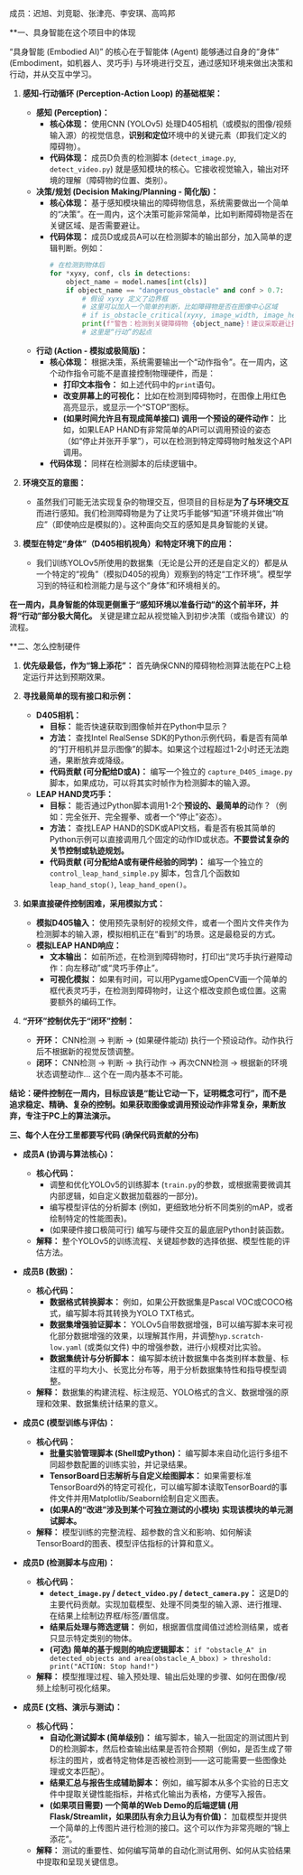 成员：迟旭、刘竞聪、张津亮、李安琪、高鸣邦

**一、具身智能在这个项目中的体现 

“具身智能 (Embodied AI)” 的核心在于智能体 (Agent) 能够通过自身的“身体” (Embodiment，如机器人、灵巧手) 与环境进行交互，通过感知环境来做出决策和行动，并从交互中学习。

1.  **感知-行动循环 (Perception-Action Loop) 的基础框架：**
    *   **感知 (Perception)：**
        *   **核心体现：** 使用CNN (YOLOv5) 处理D405相机（或模拟的图像/视频输入源）的视觉信息，**识别和定位**环境中的关键元素（即我们定义的障碍物）。
        *   **代码体现：** 成员D负责的检测脚本 (`detect_image.py`, `detect_video.py`) 就是感知模块的核心。它接收视觉输入，输出对环境的理解（障碍物的位置、类别）。
    *   **决策/规划 (Decision Making/Planning - 简化版)：**
        *   **核心体现：** 基于感知模块输出的障碍物信息，系统需要做出一个简单的“决策”。在一周内，这个决策可能非常简单，比如判断障碍物是否在关键区域、是否需要避让。
        *   **代码体现：** 成员D或成员A可以在检测脚本的输出部分，加入简单的逻辑判断。例如：
            ```python
            # 在检测到物体后
            for *xyxy, conf, cls in detections:
                object_name = model.names[int(cls)]
                if object_name == "dangerous_obstacle" and conf > 0.7:
                    # 假设 xyxy 定义了边界框
                    # 这里可以加入一个简单的判断，比如障碍物是否在图像中心区域
                    # if is_obstacle_critical(xyxy, image_width, image_height):
                    print(f"警告：检测到关键障碍物 {object_name}！建议采取避让措施。")
                    # 这里是“行动”的起点
            ```
    *   **行动 (Action - 模拟或极简版)：**
        *   **核心体现：** 根据决策，系统需要输出一个“动作指令”。在一周内，这个动作指令可能不是直接控制物理硬件，而是：
            *   **打印文本指令：** 如上述代码中的`print`语句。
            *   **改变屏幕上的可视化：** 比如在检测到障碍物时，在图像上用红色高亮显示，或显示一个“STOP”图标。
            *   **(如果时间允许且有现成简单接口) 调用一个预设的硬件动作：** 比如，如果LEAP HAND有非常简单的API可以调用预设的姿态（如“停止并张开手掌”），可以在检测到特定障碍物时触发这个API调用。
        *   **代码体现：** 同样在检测脚本的后续逻辑中。

2.  **环境交互的意图：**
    *   虽然我们可能无法实现复杂的物理交互，但项目的目标是**为了与环境交互**而进行感知。我们检测障碍物是为了让灵巧手能够“知道”环境并做出“响应”（即使响应是模拟的）。这种面向交互的感知是具身智能的关键。

3.  **模型在特定“身体”（D405相机视角）和特定环境下的应用：**
    *   我们训练YOLOv5所使用的数据集（无论是公开的还是自定义的）都是从一个特定的“视角”（模拟D405的视角）观察到的特定“工作环境”。模型学习到的特征和检测能力是与这个“身体”和环境相关的。

**在一周内，具身智能的体现更侧重于“感知环境以准备行动”的这个前半环，并将“行动”部分极大简化。** 关键是建立起从视觉输入到初步决策（或指令建议）的流程。

**二、怎么控制硬件

1.  **优先级最低，作为“锦上添花”：** 首先确保CNN的障碍物检测算法能在PC上稳定运行并达到预期效果。
2.  **寻找最简单的现有接口和示例：**
    *   **D405相机：**
        *   **目标：** 能否快速获取到图像帧并在Python中显示？
        *   **方法：** 查找Intel RealSense SDK的Python示例代码，看是否有简单的“打开相机并显示图像”的脚本。如果这个过程超过1-2小时还无法跑通，果断放弃或降级。
        *   **代码贡献 (可分配给D或A)：** 编写一个独立的 `capture_D405_image.py` 脚本，如果成功，可以将其实时帧作为检测脚本的输入源。
    *   **LEAP HAND灵巧手：**
        *   **目标：** 能否通过Python脚本调用1-2个**预设的、最简单的**动作？（例如：完全张开、完全握拳、或者一个“停止”姿态）。
        *   **方法：** 查找LEAP HAND的SDK或API文档，看是否有极其简单的Python示例可以直接调用几个固定的动作ID或状态。**不要尝试复杂的关节控制或轨迹规划。**
        *   **代码贡献 (可分配给A或有硬件经验的同学)：** 编写一个独立的 `control_leap_hand_simple.py` 脚本，包含几个函数如 `leap_hand_stop()`, `leap_hand_open()`。
3.  **如果直接硬件控制困难，采用模拟方式：**
    *   **模拟D405输入：** 使用预先录制好的视频文件，或者一个图片文件夹作为检测脚本的输入源，模拟相机正在“看到”的场景。这是最稳妥的方式。
    *   **模拟LEAP HAND响应：**
        *   **文本输出：** 如前所述，在检测到障碍物时，打印出“灵巧手执行避障动作：向左移动”或“灵巧手停止”。
        *   **可视化模拟：** 如果有时间，可以用Pygame或OpenCV画一个简单的框代表灵巧手，在检测到障碍物时，让这个框改变颜色或位置。这需要额外的编码工作。

4.  **“开环”控制优先于“闭环”控制：**
    *   **开环：** CNN检测 -> 判断 -> (如果硬件能动) 执行一个预设动作。动作执行后不根据新的视觉反馈调整。
    *   **闭环：** CNN检测 -> 判断 -> 执行动作 -> 再次CNN检测 -> 根据新的环境状态调整动作... 这个在一周内基本不可能。

**结论：硬件控制在一周内，目标应该是“能让它动一下，证明概念可行”，而不是追求稳定、精确、复杂的控制。如果获取图像或调用预设动作非常复杂，果断放弃，专注于PC上的算法演示。**

**三、每个人在分工里都要写代码 (确保代码贡献的分布)**


*   **成员A (协调与算法核心)：**
    *   **核心代码：**
        *   调整和优化YOLOv5的训练脚本 (`train.py`的参数，或根据需要微调其内部逻辑，如自定义数据加载器的一部分)。
        *   编写模型评估的分析脚本 (例如，更细致地分析不同类别的mAP，或者绘制特定的性能图表)。
        *   (如果硬件接口极简可行) 编写与硬件交互的最底层Python封装函数。
    *   **解释：** 整个YOLOv5的训练流程、关键超参数的选择依据、模型性能的评估方法。

*   **成员B (数据)：**
    *   **核心代码：**
        *   **数据格式转换脚本：** 例如，如果公开数据集是Pascal VOC或COCO格式，编写脚本将其转换为YOLO TXT格式。
        *   **数据集增强验证脚本：** YOLOv5自带数据增强，B可以编写脚本来可视化部分数据增强的效果，以理解其作用，并调整`hyp.scratch-low.yaml` (或类似文件) 中的增强参数，进行小规模对比实验。
        *   **数据集统计与分析脚本：** 编写脚本统计数据集中各类别样本数量、标注框的平均大小、长宽比分布等，用于分析数据集特性和指导模型调整。
    *   **解释：** 数据集的构建流程、标注规范、YOLO格式的含义、数据增强的原理和效果、数据集统计结果的意义。

*   **成员C (模型训练与评估)：**
    *   **核心代码：**
        *   **批量实验管理脚本 (Shell或Python)：** 编写脚本来自动化运行多组不同超参数配置的训练实验，并记录结果。
        *   **TensorBoard日志解析与自定义绘图脚本：** 如果需要标准TensorBoard外的特定可视化，可以编写脚本读取TensorBoard的事件文件并用Matplotlib/Seaborn绘制自定义图表。
        *   **(如果A的“改进”涉及到某个可独立测试的小模块) 实现该模块的单元测试脚本。**
    *   **解释：** 模型训练的完整流程、超参数的含义和影响、如何解读TensorBoard的图表、模型评估指标的计算和意义。

*   **成员D (检测脚本与应用)：**
    *   **核心代码：**
        *   **`detect_image.py` / `detect_video.py` / `detect_camera.py`：** 这是D的主要代码贡献。实现加载模型、处理不同类型的输入源、进行推理、在结果上绘制边界框/标签/置信度。
        *   **结果后处理与筛选逻辑：** 例如，根据置信度阈值过滤检测结果，或者只显示特定类别的物体。
        *   **(可选) 简单的基于规则的响应逻辑脚本：** `if "obstacle_A" in detected_objects and area(obstacle_A_bbox) > threshold: print("ACTION: Stop hand!")`
    *   **解释：** 模型推理过程、输入预处理、输出后处理的步骤、如何在图像/视频上绘制可视化结果。

*   **成员E (文档、演示与测试)：**
    *   **核心代码：**
        *   **自动化测试脚本 (简单级别)：** 编写脚本，输入一批固定的测试图片到D的检测脚本，然后检查输出结果是否符合预期（例如，是否生成了带标注的图片，或者特定物体是否被检测到——这可能需要一些图像处理或文本匹配）。
        *   **结果汇总与报告生成辅助脚本：** 例如，编写脚本从多个实验的日志文件中提取关键性能指标，并格式化输出为表格，方便写入报告。
        *   **(如果项目需要) 一个简单的Web Demo的后端逻辑 (用Flask/Streamlit，如果团队有余力且认为有价值)：** 加载模型并提供一个简单的上传图片进行检测的接口。这个可以作为非常亮眼的“锦上添花”。
    *   **解释：** 测试的重要性、如何编写简单的自动化测试用例、如何从实验结果中提取和呈现关键信息。

